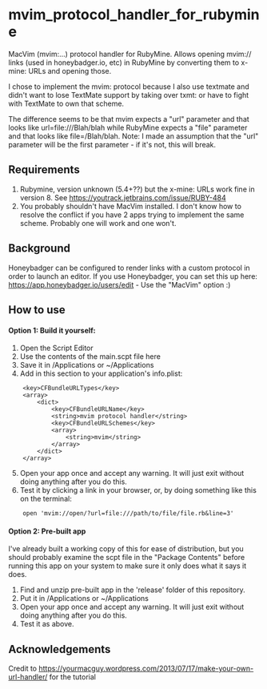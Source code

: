 # mvim_protocol_handler_for_rubymine
MacVim (mvim:...) protocol handler for RubyMine. Allows opening mvim:// links (used in honeybadger.io, etc) in RubyMine by converting them to x-mine: URLs and opening those.

I chose to implement the mvim: protocol because I also use textmate and didn't want to lose TextMate support by taking over txmt: or have to fight with TextMate to own that scheme.

The difference seems to be that mvim expects a "url" parameter and that looks like url=file:///Blah/blah while RubyMine expects a "file" parameter and that looks like file=/Blah/blah. Note: I made an assumption that the "url" parameter will be the first parameter - if it's not, this will break.

## Requirements
1. Rubymine, version unknown (5.4+??) but the x-mine: URLs work fine in version 8. See https://youtrack.jetbrains.com/issue/RUBY-484
2. You probably shouldn't have MacVim installed. I don't know how to resolve the conflict if you have 2 apps trying to implement the same scheme. Probably one will work and one won't.

## Background

Honeybadger can be configured to render links with a custom protocol in order to launch an editor. If you use Honeybadger, you can set this up here: https://app.honeybadger.io/users/edit - Use the "MacVim" option :)

## How to use

#### Option 1: Build it yourself:

1. Open the Script Editor
2. Use the contents of the main.scpt file here
3. Save it in /Applications or ~/Applications
4. Add in this section to your application's info.plist:
````
    <key>CFBundleURLTypes</key>
    <array>
    	<dict>
    		<key>CFBundleURLName</key>
    		<string>mvim protocol handler</string>
    		<key>CFBundleURLSchemes</key>
    		<array>
    			<string>mvim</string>
    		</array>
    	</dict>
    </array>
````
5. Open your app once and accept any warning. It will just exit without doing anything after you do this.
6. Test it by clicking a link in your browser, or, by doing something like this on the terminal:
````
    open 'mvim://open/?url=file:///path/to/file/file.rb&line=3'
````

#### Option 2: Pre-built app

I've already built a working copy of this for ease of distribution, but you should probably examine the scpt file in the "Package Contents" before running this app on your system to make sure it only does what it says it does.

1. Find and unzip pre-built app in the 'release' folder of this repository.
2. Put it in /Applications or ~/Applications
3. Open your app once and accept any warning. It will just exit without doing anything after you do this.
4. Test it as above.

## Acknowledgements
Credit to https://yourmacguy.wordpress.com/2013/07/17/make-your-own-url-handler/ for the tutorial
